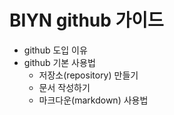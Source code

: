 # BIYN github 가이드

- github 도입 이유
- github 기본 사용법
  - 저장소(repository) 만들기
  - 문서 작성하기
  - 마크다운(markdown) 사용법
